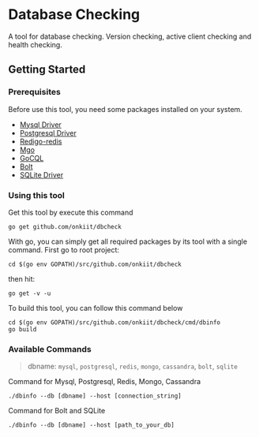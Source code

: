 # Database Checking
A tool for database checking. Version checking, active client checking and health checking.
## Getting Started
### Prerequisites
Before use this tool, you need some packages installed on your system.
- [Mysql Driver](http://github.com/go-sql-driver/mysql)
- [Postgresql Driver](https://github.com/lib/pq)
- [Redigo-redis](https://github.com/gomodule/redigo)
- [Mgo](https://github.com/globalsign/mgo)
- [GoCQL](https://github.com/gocql/gocql)
- [Bolt](https://github.com/boltdb/bolt)
- [SQLite Driver](https://github.com/mattn/go-sqlite3)

### Using this tool
Get this tool by execute this command
```
go get github.com/onkiit/dbcheck
```

With go, you can simply get all required packages by its tool with a single command.
First go to root project:
```
cd $(go env GOPATH)/src/github.com/onkiit/dbcheck

```
then hit: 
```
go get -v -u
```

To build this tool, you can follow this command below

```
cd $(go env GOPATH)/src/github.com/onkiit/dbcheck/cmd/dbinfo
go build
```

### Available Commands
> dbname: `mysql`, `postgresql`, `redis`, `mongo`, `cassandra`, `bolt`, `sqlite`

Command for Mysql, Postgresql, Redis, Mongo, Cassandra
```
./dbinfo --db [dbname] --host [connection_string]
```

Command for Bolt and SQLite
```
./dbinfo --db [dbname] --host [path_to_your_db]
```
